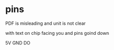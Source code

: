 # pins

PDF is misleading and unit is not clear

with text on chip facing you and pins goind down

5V GND DO

